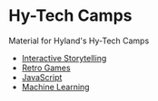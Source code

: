 # Hy-Tech Camps
Material for Hyland's Hy-Tech Camps

- [Interactive Storytelling](https://hytechcamps.github.io/twine/)
- [Retro Games](https://hytechcamps.github.io/retro-games)
- [JavaScript](https://hytechcamps.github.io/js-workshop/)
- [Machine Learning](https://hytechcamps.github.io/machine-learning/)
